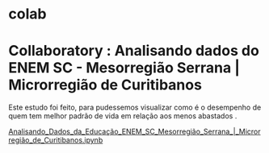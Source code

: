 # colab

# Collaboratory : Analisando dados do ENEM SC - Mesorregião Serrana | Microrregião de Curitibanos

Este estudo foi feito, para pudessemos visualizar como é o desempenho de quem tem melhor padrão de vida em relação aos menos abastados . 

[Analisando_Dados_da_Educação_ENEM_SC_Mesorregião_Serrana_|_Microrregião_de_Curitibanos.ipynb](/Analisando_Dados_da_Educação_ENEM_SC_Mesorregião_Serrana_|_Microrregião_de_Curitibanos.ipynb)
